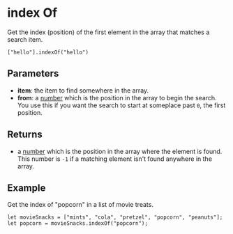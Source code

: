 # index Of

Get the index (position) of the first element in the array that matches a search item.

```sig
["hello"].indexOf("hello")
```

## Parameters

* **item**: the item to find somewhere in the array.
* **from**: a [number](/types/number) which is the position in the array to begin the search. You use this
if you want the search to start at someplace past `0`, the first position.

## Returns

* a [number](/types/number) which is the position in the array where the element is found. This number
is `-1` if a matching element isn't found anywhere in the array.

## Example

Get the index of "popcorn" in a list of movie treats.

```blocks
let movieSnacks = ["mints", "cola", "pretzel", "popcorn", "peanuts"];
let popcorn = movieSnacks.indexOf("popcorn");
```

